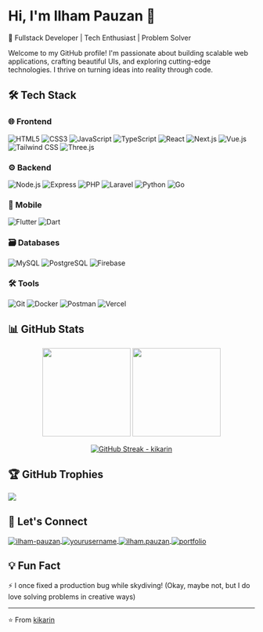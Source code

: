# Hi, I'm Ilham Pauzan 👋

🚀 Fullstack Developer | Tech Enthusiast | Problem Solver

Welcome to my GitHub profile! I'm passionate about building scalable web applications, crafting beautiful UIs, and exploring cutting-edge technologies. I thrive on turning ideas into reality through code.

## 🛠️ Tech Stack

### 🌐 Frontend
![HTML5](https://img.shields.io/badge/-HTML5-E34F26?style=for-the-badge&logo=html5&logoColor=white)
![CSS3](https://img.shields.io/badge/-CSS3-1572B6?style=for-the-badge&logo=css3&logoColor=white)
![JavaScript](https://img.shields.io/badge/-JavaScript-F7DF1E?style=for-the-badge&logo=javascript&logoColor=black)
![TypeScript](https://img.shields.io/badge/-TypeScript-3178C6?style=for-the-badge&logo=typescript&logoColor=white)
![React](https://img.shields.io/badge/-React-61DAFB?style=for-the-badge&logo=react&logoColor=black)
![Next.js](https://img.shields.io/badge/-Next.js-000000?style=for-the-badge&logo=nextdotjs&logoColor=white)
![Vue.js](https://img.shields.io/badge/-Vue.js-4FC08D?style=for-the-badge&logo=vue.js&logoColor=white)
![Tailwind CSS](https://img.shields.io/badge/-Tailwind-06B6D4?style=for-the-badge&logo=tailwindcss&logoColor=white)
![Three.js](https://img.shields.io/badge/-Three.js-000000?style=for-the-badge&logo=three.js&logoColor=white)

### ⚙️ Backend
![Node.js](https://img.shields.io/badge/-Node.js-339933?style=for-the-badge&logo=nodedotjs&logoColor=white)
![Express](https://img.shields.io/badge/-Express-000000?style=for-the-badge&logo=express&logoColor=white)
![PHP](https://img.shields.io/badge/-PHP-777BB4?style=for-the-badge&logo=php&logoColor=white)
![Laravel](https://img.shields.io/badge/-Laravel-FF2D20?style=for-the-badge&logo=laravel&logoColor=white)
![Python](https://img.shields.io/badge/-Python-3776AB?style=for-the-badge&logo=python&logoColor=white)
![Go](https://img.shields.io/badge/-Go-00ADD8?style=for-the-badge&logo=go&logoColor=white)

### 📱 Mobile
![Flutter](https://img.shields.io/badge/-Flutter-02569B?style=for-the-badge&logo=flutter&logoColor=white)
![Dart](https://img.shields.io/badge/-Dart-0175C2?style=for-the-badge&logo=dart&logoColor=white)

### 🗃️ Databases
![MySQL](https://img.shields.io/badge/-MySQL-4479A1?style=for-the-badge&logo=mysql&logoColor=white)
![PostgreSQL](https://img.shields.io/badge/-PostgreSQL-4169E1?style=for-the-badge&logo=postgresql&logoColor=white)
![Firebase](https://img.shields.io/badge/-Firebase-FFCA28?style=for-the-badge&logo=firebase&logoColor=black)

### 🛠️ Tools
![Git](https://img.shields.io/badge/-Git-F05032?style=for-the-badge&logo=git&logoColor=white)
![Docker](https://img.shields.io/badge/-Docker-2496ED?style=for-the-badge&logo=docker&logoColor=white)
![Postman](https://img.shields.io/badge/-Postman-FF6C37?style=for-the-badge&logo=postman&logoColor=white)
![Vercel](https://img.shields.io/badge/-Vercel-000000?style=for-the-badge&logo=vercel&logoColor=white)

## 📊 GitHub Stats

<div align="center">
  <img height="180em" src="https://github-readme-stats.vercel.app/api?username=kikarin&show_icons=true&theme=radical&include_all_commits=true&count_private=true"/>
  <img height="180em" src="https://github-readme-stats.vercel.app/api/top-langs/?username=kikarin&layout=compact&langs_count=8&theme=radical"/>
</div>

<p align="center">
  <a href="https://git.io/streak-stats">
    <img src="https://streak-stats.demolab.com?user=kikarin&theme=aura-dark" alt="GitHub Streak - kikarin" />
  </a>
</p>


## 🏆 GitHub Trophies
![](https://github-profile-trophy.vercel.app/?username=kikarin&theme=radical&no-frame=false&no-bg=true&margin-w=4)


## 🤝 Let's Connect

<p align="left">
  <a href="https://linkedin.com/in/ilham-pauzan" target="blank">
    <img align="center" src="https://img.shields.io/badge/LinkedIn-0077B5?style=for-the-badge&logo=linkedin&logoColor=white" alt="ilham-pauzan"/>
  </a>
  <a href="https://twitter.com/yourusername" target="blank">
    <img align="center" src="https://img.shields.io/badge/Twitter-1DA1F2?style=for-the-badge&logo=twitter&logoColor=white" alt="yourusername"/>
  </a>
  <a href="mailto:ilham.pauzan@gmail.com" target="blank">
    <img align="center" src="https://img.shields.io/badge/Gmail-D14836?style=for-the-badge&logo=gmail&logoColor=white" alt="ilham.pauzan"/>
  </a>
  <a href="https://porto-zan.vercel.app" target="blank">
    <img align="center" src="https://img.shields.io/badge/Portfolio-%23000000.svg?style=for-the-badge&logo=firefox&logoColor=#FF7139" alt="portfolio"/>
  </a>
</p>

## 💡 Fun Fact
<!-- Add a fun fact about you or your coding journey -->
⚡ I once fixed a production bug while skydiving! (Okay, maybe not, but I do love solving problems in creative ways)

---

⭐️ From [kikarin](https://github.com/kikarin)
